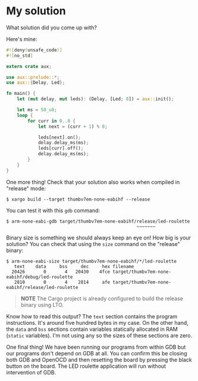 # My solution

What solution did you come up with?

Here's mine:

``` rust
#![deny(unsafe_code)]
#![no_std]

extern crate aux;

use aux::prelude::*;
use aux::{Delay, Led};

fn main() {
    let (mut delay, mut leds): (Delay, [Led; 8]) = aux::init();

    let ms = 50_u8;
    loop {
        for curr in 0..8 {
            let next = (curr + 1) % 8;

            leds[next].on();
            delay.delay_ms(ms);
            leds[curr].off();
            delay.delay_ms(ms);
        }
    }
}
```

One more thing! Check that your solution also works when compiled in "release"
mode:

```
$ xargo build --target thumbv7em-none-eabihf --release
```

You can test it with this `gdb` command:

```
$ arm-none-eabi-gdb target/thumbv7em-none-eabihf/release/led-roulette
                                                 ~~~~~~~
```

Binary size is something we should always keep an eye on! How big is your
solution? You can check that using the `size` command on the "release" binary:

```
$ arm-none-eabi-size target/thumbv7em-none-eabihf/*/led-roulette
   text    data     bss     dec     hex filename
  20426       0       4   20430    4fce target/thumbv7em-none-eabihf/debug/led-roulette
   2810       0       4    2814     afe target/thumbv7em-none-eabihf/release/led-roulette
```


> **NOTE** The Cargo project is already configured to build the release binary
> using LTO.

Know how to read this output? The `text` section contains the program
instructions. It's around five hundred bytes in my case. On the other hand, the
`data` and `bss` sections contain variables statically allocated in RAM
(`static` variables). I'm not using any so the sizes of these sections are
zero.

One final thing! We have been running our programs from within GDB but our
programs don't depend on GDB at all. You can confirm this be closing both GDB
and OpenOCD and then resetting the board by pressing the black button on the
board. The LED roulette application will run without intervention of GDB.
